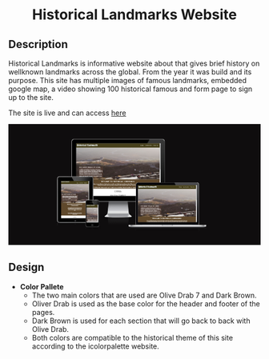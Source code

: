<h1 align="center">Historical Landmarks Website</h1>

## Description

Historical Landmarks is informative website about that gives brief history on wellknown landmarks across the global. From the year it was build and its purpose. This site has multiple images of famous landmarks, embedded google map, a video showing 100 historical famous and form page to sign up to the site. 

The site is live and can access [here](https://krandon1986.github.io/project-1-htlm-css/index.html) 

![Responsive Mockup](assets/screenshots/amiresponsive.png)

## Design

- __Color Pallete__
    - The two main colors that are used are Olive Drab 7 and Dark Brown.
    - Oliver Drab is used as the base color for the header and footer of the pages.
    - Dark Brown is used for each section that will go back to back with Olive Drab.
    - Both colors are compatible to the historical theme of this site according to the icolorpalette website.
